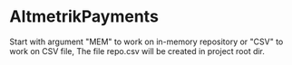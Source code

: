# AltmetrikPayments

Start with argument "MEM" to work on in-memory repository or "CSV" to work on CSV file, The file repo.csv will be created in project root dir.
